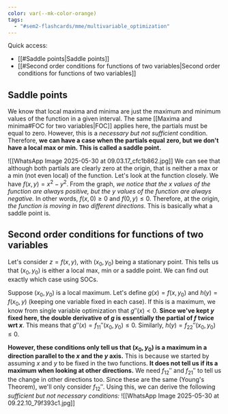 ```yaml
---
color: var(--mk-color-orange)
tags:
  - "#sem2-flashcards/mme/multivariable_optimization"
---
```

Quick access:
- [[#Saddle points|Saddle points]]
- [[#Second order conditions for functions of two variables|Second order conditions for functions of two variables]]

## Saddle points
We know that local maxima and minima are just the maximum and minimum values of the function in a given interval. The same [[Maxima and minima#FOC for two variables|FOC]] applies here, the partials must be equal to zero. However, this is a *necessary but not sufficient* condition. Therefore, **we can have a case when the partials equal zero, but we don't have a local max or min. This is called a saddle point.** 

![[WhatsApp Image 2025-05-30 at 09.03.17_cfc1b862.jpg]]
We can see that although both partials are clearly zero at the origin, that is neither a max or a min (not even local) of the function. Let's look at the function closely. We have $f(x,y) = x^{2}-y^{2}$. From the graph, *we notice that the x values of the function are always positive, but the y values of the function are always negative.* In other words, $f(x,0)\geq 0$ and $f(0,y) \leq 0$. Therefore, at the origin, *the function is moving in two different directions.* This is basically what a saddle point is.

## Second order conditions for functions of two variables
Let's consider $z=f(x,y)$, with $(x_{0},y_{0})$ being a stationary point. This tells us that $(x_{0},y_{0})$ is either a local max, min or a saddle point. We can find out exactly which case using SOCs.

Suppose $(x_{0},y_{0})$ is a local maximum. Let's define $g(x)=f(x,y_{0})$ and $h(y)=f(x_{0},y)$ (keeping one variable fixed in each case). If this is a maximum, we know from single variable optimization that $g''(x)<0$. **Since we've kept $y$ fixed here, the double derivative of $g$ is essentially the partial of $f$ twice wrt $x$**. This means that $g''(x)=f_{11}''(x_{0},y_{0}) \leq 0$. Similarly, $h(y) = f_{22}''(x_{0},y_{0}) \leq 0$.

**However, these conditions only tell us that $(x_{0},y_{0})$ is a maximum in a direction parallel to the $x$ and the $y$ axis.** This is because we started by assuming $x$ and $y$ to be fixed in the two functions. **It does not tell us if its a maximum when looking at other directions.** We need $f_{12}''$ and $f_{21}''$ to tell us the change in other directions too. Since these are the same (Young's Theorem), we'll only consider $f_{12}''$. Using this, we can derive the following *sufficient but not necessary conditions:*
![[WhatsApp Image 2025-05-30 at 09.22.10_79f393c1.jpg]]
